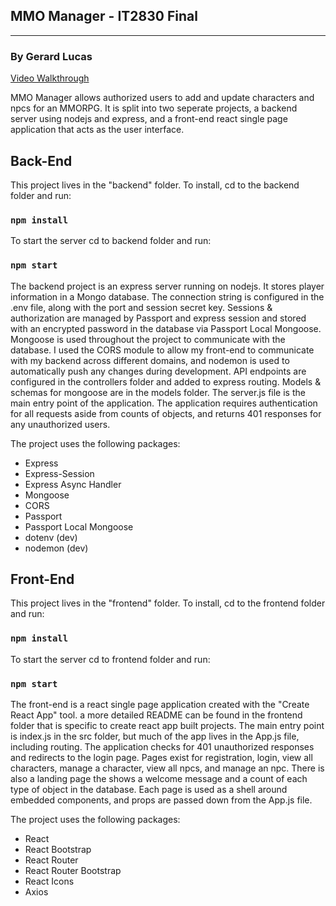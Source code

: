 ## **MMO Manager** - IT2830 Final
---
### By Gerard Lucas  

[Video Walkthrough](https://www.youtube.com/watch?v=F9ZlS_k0NhE)

MMO Manager allows authorized users to add and update characters and npcs for an MMORPG. It is split into two seperate projects, a backend server using nodejs and express, and a front-end react single page application that acts as the user interface.  

## Back-End
This project lives in the "backend" folder. To install, cd to the backend folder and run:  

### `npm install`  


To start the server cd to backend folder and run:  

### `npm start`  
  
  
The backend project is an express server running on nodejs. It stores player information in a Mongo database. The connection string is configured
in the .env file, along with the port and session secret key. Sessions & authorization are managed by Passport and express session and stored with an
encrypted password in the database via Passport Local Mongoose. Mongoose is used throughout the project to communicate with the database. I used the
CORS module to allow my front-end to communicate with my backend across different domains, and nodemon is used to automatically push any changes during
development. API endpoints are configured in the controllers folder and added to express routing. Models & schemas for mongoose are in the models folder.
The server.js file is the main entry point of the application. The application requires authentication for all requests aside from counts of objects, and
returns 401 responses for any unauthorized users.  

The project uses the following packages:

+ Express
+ Express-Session
+ Express Async Handler
+ Mongoose
+ CORS
+ Passport
+ Passport Local Mongoose
+ dotenv (dev)
+ nodemon (dev)  

## Front-End
This project lives in the "frontend" folder. To install, cd to the frontend folder and run:

### `npm install`  

To start the server cd to frontend folder and run:

### `npm start`

The front-end is a react single page application created with the "Create React App" tool. a more detailed README can be found in the frontend folder that is specific
to create react app built projects. The main entry point is index.js in the src folder, but much of the app lives in the App.js file, including routing. The application
checks for 401 unauthorized responses and redirects to the login page. Pages exist for registration, login, view all characters, manage a character, view all npcs, and manage
an npc. There is also a landing page the shows a welcome message and a count of each type of object in the database. Each page is used as a shell around embedded components,
and props are passed down from the App.js file.

The project uses the following packages:

+ React
+ React Bootstrap
+ React Router
+ React Router Bootstrap
+ React Icons
+ Axios  
